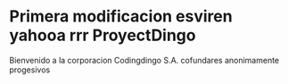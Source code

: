 Primera modificacion esviren yahooa
rrr
ProyectDingo
============

Bienvenido a la corporacion Codingdingo S.A. cofundares anonimamente progesivos
